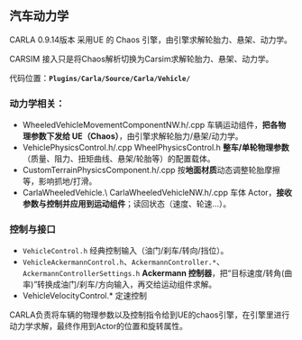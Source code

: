 ## 汽车动力学

CARLA 0.9.14版本 采用UE 的 Chaos 引擎，由引擎求解轮胎力、悬架、动力学。

CARSIM 接入只是将Chaos解析切换为Carsim求解轮胎力、悬架、动力学。

代码位置：**`Plugins/Carla/Source/Carla/Vehicle/`**

### 动力学相关：

* WheeledVehicleMovementComponentNW.h/.cpp
  车辆运动组件，**把各物理参数下发给 UE（Chaos）**，由引擎求解轮胎力/悬架/动力学。
* VehiclePhysicsControl.h/.cpp WheelPhysicsControl.h
  **整车/单轮物理参数**（质量、阻力、扭矩曲线、悬架/轮胎等）的配置载体。
* CustomTerrainPhysicsComponent.h/.cpp
  按**地面材质**动态调整轮胎摩擦等，影响抓地/打滑。
* CarlaWheeledVehicle.\ CarlaWheeledVehicleNW.h/.cpp
  车体 Actor，**接收参数与控制并应用到运动组件**；读回状态（速度、轮速…）。

### 控制与接口

* `VehicleControl.h`
  经典控制输入（油门/刹车/转向/挡位）。
* `VehicleAckermannControl.h`、`AckermannController.*`、`AckermannControllerSettings.h`
  **Ackermann 控制器**，把“目标速度/转角(曲率)”转换成油门/刹车/方向输入，再交给运动组件求解。
* VehicleVelocityControl.*
  定速控制

CARLA负责将车辆的物理参数以及控制指令给到UE的chaos引擎，在引擎里进行动力学求解，最终作用到Actor的位置和旋转属性。
